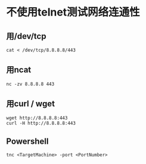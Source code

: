 [comment]: # (Copyright 2022 github.com/liantian-cn)

[comment]: # (Released under Attribution-NonCommercial-ShareAlike 4.0 International)

[comment]: # (email liantian.me+code@gmail.com)

# 不使用telnet测试网络连通性

## 用/dev/tcp

    cat < /dev/tcp/8.8.8.8/443

## 用ncat

    nc -zv 8.8.8.8 443

## 用curl / wget

    wget http://8.8.8.8:443
    curl -H http://8.8.8.8:443

## Powershell

    tnc <TargetMachine> -port <PortNumber>